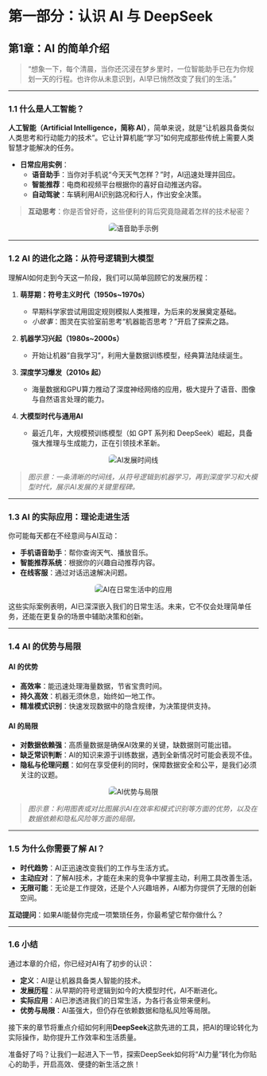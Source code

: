 # 第一部分：认识 AI 与 DeepSeek  
## 第1章：AI 的简单介绍

> “想象一下，每个清晨，当你还沉浸在梦乡里时，一位智能助手已在为你规划一天的行程。也许你从未意识到，AI早已悄然改变了我们的生活。”

---

### 1.1 什么是人工智能？

**人工智能（Artificial Intelligence，简称 AI）**，简单来说，就是“让机器具备类似人类思考和行动能力的技术”。它让计算机能“学习”如何完成那些传统上需要人类智慧才能解决的任务。

- **日常应用实例**：  
  - **语音助手**：当你对手机说“今天天气怎样？”时，AI迅速处理并回应。  
  - **智能推荐**：电商和视频平台根据你的喜好自动推送内容。  
  - **自动驾驶**：车辆利用AI识别路况和行人，作出安全决策。

> **互动思考**：你是否曾好奇，这些便利的背后究竟隐藏着怎样的技术秘密？

<div align="center">
  <img src="https://dummyimage.com/800x400/ccc/fff.png&text=Voice+Assistant+Example" alt="语音助手示例" style="max-width: 100%; border-radius: 6px;" />
</div>

---

### 1.2 AI 的进化之路：从符号逻辑到大模型

理解AI如何走到今天这一阶段，我们可以简单回顾它的发展历程：

1. **萌芽期：符号主义时代（1950s~1970s）**  
   - 早期科学家尝试用固定规则模拟人类推理，为后来的发展奠定基础。  
   - *小故事*：图灵在实验室前思考“机器能否思考？”开启了探索之路。

2. **机器学习兴起（1980s~2000s）**  
   - 开始让机器“自我学习”，利用大量数据训练模型，经典算法陆续诞生。

3. **深度学习爆发（2010s 起）**  
   - 海量数据和GPU算力推动了深度神经网络的应用，极大提升了语音、图像与自然语言处理的能力。

4. **大模型时代与通用AI**  
   - 最近几年，大规模预训练模型（如 GPT 系列和 DeepSeek）崛起，具备强大推理与生成能力，正在引领技术革新。

<div align="center">
  <img src="https://dummyimage.com/800x400/eee/333.png&text=AI+Evolution+Timeline" alt="AI发展时间线" style="max-width: 100%; border-radius: 6px;" />
</div>

> *图示意：一条清晰的时间线，从符号逻辑到机器学习，再到深度学习和大模型时代，展示AI发展的关键里程碑。*

---

### 1.3 AI 的实际应用：理论走进生活

你可能每天都在不经意间与AI互动：
- **手机语音助手**：帮你查询天气、播放音乐。  
- **智能推荐系统**：根据你的兴趣自动推荐内容。  
- **在线客服**：通过对话迅速解决问题。

<div align="center">
  <img src="https://dummyimage.com/800x400/ddd/444.png&text=AI+in+Daily+Life" alt="AI在日常生活中的应用" style="max-width: 100%; border-radius: 6px;" />
</div>

这些实际案例表明，AI已深深嵌入我们的日常生活。未来，它不仅会处理简单任务，还能在更复杂的场景中辅助决策和创新。

---

### 1.4 AI 的优势与局限

#### AI 的优势
- **高效率**：能迅速处理海量数据，节省宝贵时间。
- **持久高效**：机器无须休息，始终如一地工作。
- **精准模式识别**：快速发现数据中的隐含规律，为决策提供支持。

#### AI 的局限
- **对数据依赖强**：高质量数据是确保AI效果的关键，缺数据则可能出错。  
- **缺乏常识判断**：AI的知识来源于训练数据，遇到全新情况时可能会表现不佳。  
- **隐私与伦理问题**：如何在享受便利的同时，保障数据安全和公平，是我们必须关注的议题。

<div align="center">
  <img src="https://dummyimage.com/800x400/c8c8e8/555.png&text=Advantages+%26+Limitations" alt="AI优势与局限" style="max-width: 100%; border-radius: 6px;" />
</div>

> *图示意：利用图表或对比图展示AI在效率和模式识别等方面的优势，以及在数据依赖和隐私风险等方面的局限。*

---

### 1.5 为什么你需要了解 AI？

- **时代趋势**：AI正迅速改变我们的工作与生活方式。  
- **主动应对**：了解AI技术，才能在未来的竞争中掌握主动，利用工具改善生活。  
- **无限可能**：无论是工作提效，还是个人兴趣培养，AI都为你提供了无限的创新空间。

**互动提问**：如果AI能替你完成一项繁琐任务，你最希望它帮你做什么？

---

### 1.6 小结

通过本章的介绍，你已经对AI有了初步的认识：  
- **定义**：AI是让机器具备类人智能的技术。  
- **发展历程**：从早期的符号逻辑到如今的大模型时代，AI不断进化。  
- **实际应用**：AI已渗透进我们的日常生活，为各行各业带来便利。  
- **优势与局限**：AI虽强大，但仍存在依赖数据和隐私风险等局限。

接下来的章节将重点介绍如何利用**DeepSeek**这款先进的工具，把AI的理论转化为实际操作，助你提升工作效率和生活质量。

准备好了吗？让我们一起进入下一节，探索DeepSeek如何将“AI力量”转化为你贴心的助手，开启高效、便捷的新生活之旅！
